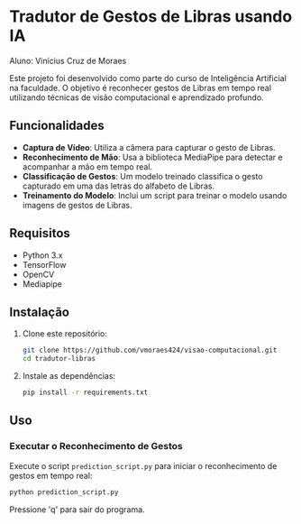 # Tradutor de Gestos de Libras usando IA

Aluno: Vinícius Cruz de Moraes

Este projeto foi desenvolvido como parte do curso de Inteligência Artificial na faculdade. O objetivo é reconhecer gestos de Libras em tempo real utilizando técnicas de visão computacional e aprendizado profundo.

## Funcionalidades

- **Captura de Vídeo**: Utiliza a câmera para capturar o gesto de Libras.
- **Reconhecimento de Mão**: Usa a biblioteca MediaPipe para detectar e acompanhar a mão em tempo real.
- **Classificação de Gestos**: Um modelo treinado classifica o gesto capturado em uma das letras do alfabeto de Libras.
- **Treinamento do Modelo**: Inclui um script para treinar o modelo usando imagens de gestos de Libras.

## Requisitos

- Python 3.x
- TensorFlow
- OpenCV
- Mediapipe

## Instalação

1. Clone este repositório:

   ```bash
   git clone https://github.com/vmoraes424/visao-computacional.git
   cd tradutor-libras
   ```

2. Instale as dependências:

   ```bash
   pip install -r requirements.txt
   ```

## Uso

### Executar o Reconhecimento de Gestos

Execute o script `prediction_script.py` para iniciar o reconhecimento de gestos em tempo real:

```bash
python prediction_script.py
```

Pressione 'q' para sair do programa.
